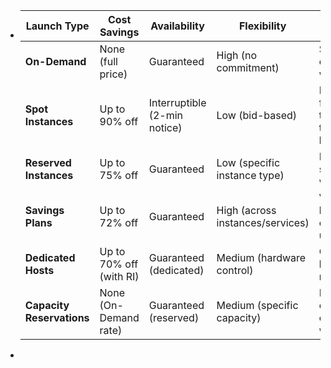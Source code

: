 - | **Launch Type**          | **Cost Savings**       | **Availability**           | **Flexibility**             | **Best Use Case**                     |
  |--------------------------|------------------------|----------------------------|-----------------------------|---------------------------------------|
  | **On-Demand**            | None (full price)      | Guaranteed                | High (no commitment)        | Short-term, critical workloads        |
  | **Spot Instances**       | Up to 90% off          | Interruptible (2-min notice) | Low (bid-based)           | Flexible, fault-tolerant tasks (e.g., batch jobs) |
  | **Reserved Instances**   | Up to 75% off          | Guaranteed                | Low (specific instance type)| Predictable, steady workloads         |
  | **Savings Plans**        | Up to 72% off          | Guaranteed                | High (across instances/services) | Variable, long-term compute usage   |
  | **Dedicated Hosts**      | Up to 70% off (with RI)| Guaranteed (dedicated)    | Medium (hardware control)   | Compliance, licensing needs           |
  | **Capacity Reservations**| None (On-Demand rate)  | Guaranteed (reserved)     | Medium (specific capacity)  | Ensure capacity for critical workloads|
-